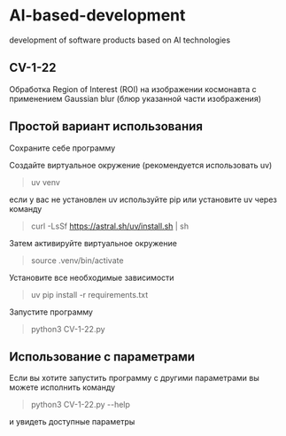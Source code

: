 # AI-based-development
development of software products based on AI technologies

## CV-1-22  

Обработка Region of Interest (ROI) на изображении космонавта с применением Gaussian blur (блюр указанной части изображения)  


## Простой вариант использования  

Сохраните себе программу

Создайте виртуальное окружение (рекомендуется использовать uv) 

>uv venv  

если у вас не установлен uv используйте pip или установите uv через команду

>curl -LsSf https://astral.sh/uv/install.sh | sh

Затем активируйте виртуальное окружение  
>source .venv/bin/activate

Установите все необходимые зависимости  
>uv pip install -r requirements.txt

Запустите программу  
>python3 CV-1-22.py

## Использование с параметрами

Если вы хотите запустить программу с другими параметрами вы можете исполнить команду 
 
>python3 CV-1-22.py --help

и увидеть доступные параметры